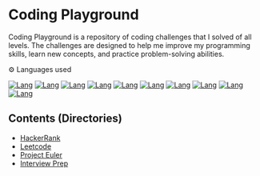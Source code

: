 # Coding Playground

Coding Playground is a repository of coding challenges that I solved of all levels. The challenges are designed to help me improve my programming skills, learn new concepts, and practice problem-solving abilities.

⚙️ Languages used

[![Lang](https://img.shields.io/badge/Python-7420EB?style=flat-square&logo=Python&logoColor=E4E715)](/)
[![Lang](https://img.shields.io/badge/JavaScript-7420EB?style=flat-square&logo=JavaScript&logoColor=E4E715)](/)
[![Lang](https://img.shields.io/badge/TypeScript-7420EB?style=flat-square&logo=TypeScript&logoColor=E4E715)](/)
[![Lang](https://img.shields.io/badge/MySQL-7420EB?style=flat-square&logo=mysql&logoColor=E4E715)](/)
[![Lang](https://img.shields.io/badge/PostgreSQL-7420EB?style=flat-square&logo=postgresql&logoColor=E4E715)](/)
[![Lang](https://img.shields.io/badge/CPP-7420EB?style=flat-square&logo=c%2B%2B&logoColor=E4E715)](/)
[![Lang](https://img.shields.io/badge/Java-7420EB?style=flat-square&logo=openjdk&logoColor=E4E715)](/)
[![Lang](https://img.shields.io/badge/CS-7420EB?style=flat-square&logo=csharp&logoColor=E4E715)](/)
[![Lang](https://img.shields.io/badge/C-7420EB?style=flat-square&logo=c&logoColor=E4E715)](/)
[![Lang](https://img.shields.io/badge/Go-7420EB?style=flat-square&logo=go&logoColor=E4E715)](/)

## Contents (Directories)

- [HackerRank](https://github.com/noeyislearning/coding-playground/tree/main/hackerrank)
- [Leetcode](https://github.com/noeyislearning/coding-playground/tree/main/leetcode)
- [Project Euler](https://github.com/noeyislearning/coding-playground/tree/main/project-euler)
- [Interview Prep](https://github.com/noeyislearning/coding-playground/tree/main/interview-prep)
